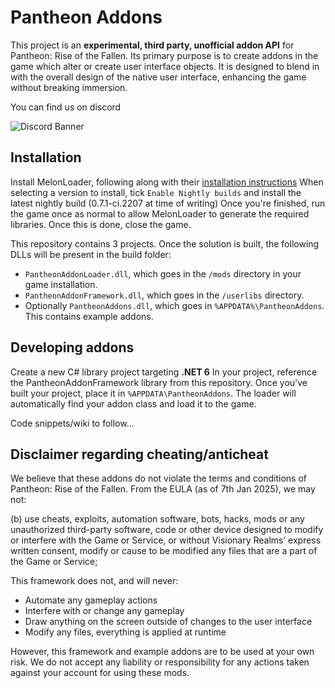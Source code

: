 # Pantheon Addons
This project is an **experimental, third party, unofficial addon API** for Pantheon: Rise of the Fallen. Its primary purpose is to create addons in the game which alter or create user interface objects. It is designed to blend in with the overall design of the native user interface, enhancing the game without breaking immersion.

You can find us on discord

![Discord Banner](https://discord.com/api/guilds/1336392386024177786/widget.png?style=banner2)

## Installation
Install MelonLoader, following along with their [installation instructions](https://melonwiki.xyz/#/?id=requirements)
When selecting a version to install, tick `Enable Nightly builds` and install the latest nightly build (0.7.1-ci.2207 at time of writing)
Once you're finished, run the game once as normal to allow MelonLoader to generate the required libraries. Once this is done, close the game.

This repository contains 3 projects. Once the solution is built, the following DLLs will be present in the build folder:
* `PantheonAddonLoader.dll`, which goes in the `/mods` directory in your game installation.
* `PantheonAddonFramework.dll`, which goes in the `/userlibs` directory.
* Optionally `PantheonAddons.dll`, which goes in `%APPDATA%\PantheonAddons`. This contains example addons.

## Developing addons
Create a new C# library project targeting **.NET 6**
In your project, reference the PantheonAddonFramework library from this repository.
Once you've built your project, place it in `%APPDATA\PantheonAddons`. The loader will automatically find your addon class and load it to the game.

Code snippets/wiki to follow...

## Disclaimer regarding cheating/anticheat
We believe that these addons do not violate the terms and conditions of Pantheon: Rise of the Fallen. From the EULA (as of 7th Jan 2025), we may not:

(b) use cheats, exploits, automation software, bots, hacks, mods or any unauthorized third-party software,
code or other device designed to modify or interfere with the Game or Service, or without Visionary Realms’
express written consent, modify or cause to be modified any files that are a part of the Game or Service;

This framework does not, and will never:

* Automate any gameplay actions
* Interfere with or change any gameplay
* Draw anything on the screen outside of changes to the user interface
* Modify any files, everything is applied at runtime

However, this framework and example addons are to be used at your own risk. We do not accept any liability or responsibility for any actions taken against your account for using these mods.
